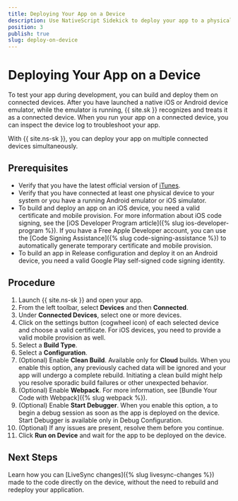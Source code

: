 ```yaml
---
title: Deploying Your App on a Device
description: Use NativeScript Sidekick to deploy your app to a physical iOS or Android device.
position: 3
publish: true
slug: deploy-on-device
---
```


# Deploying Your App on a Device

To test your app during development, you can build and deploy them on connected devices. After you have launched a native iOS or Android device emulator, while the emulator is running, {{ site.sk }} recognizes and treats it as a connected device. When you run your app on a connected device, you can inspect the device log to troubleshoot your app.

With {{ site.ns-sk }}, you can deploy your app on multiple connected devices simultaneously.

## Prerequisites

* Verify that you have the latest official version of [iTunes](https://www.apple.com/itunes/download/).
* Verify that you have connected at least one physical device to your system or you have a running Android emulator or iOS simulator.
* To build and deploy an app on an iOS device, you need a valid certificate and mobile provision. For more information about iOS code signing, see the [iOS Developer Program article]({% slug ios-developer-program %}). If you have a Free Apple Developer account, you can use the [Code Signing Assistance]({% slug code-signing-assistance %}) to automatically generate temporary certificate and mobile provision. 
* To build an app in Release configuration and deploy it on an Android device, you need a valid Google Play self-signed code signing identity.

## Procedure

1. Launch {{ site.ns-sk }} and open your app.
1. From the left toolbar, select **Devices** and then **Connected**.
1. Under **Connected Devices**, select one or more devices.
1. Click on the settings button (cogwheel icon) of each selected device and choose a valid certificate. For iOS devices, you need to provide a valid mobile provision as well.  
1. Select a **Build Type**.
1. Select a **Configuration**.
1. (Optional) Enable **Clean Build**. Available only for **Cloud** builds. When you enable this option, any previously cached data will be ignored and your app will undergo a complete rebuild. Initiating a clean build might help you resolve sporadic build failures or other unexpected behavior.
1. (Optional) Enable **Webpack**. For more information, see [Bundle Your Code with Webpack]({% slug webpack %}). 
1. (Optional) Enable **Start Debugger**. When you enable this option, a to begin a debug session as soon as the app is deployed on the device. Start Debugger is available only in Debug Configuration.
1. (Optional) If any issues are present, resolve them before you continue.
1. Click **Run on Device** and wait for the app to be deployed on the device.

## Next Steps

Learn how you can [LiveSync changes]({% slug livesync-changes %}) made to the code directly on the device, without the need to rebuild and redeploy your application.